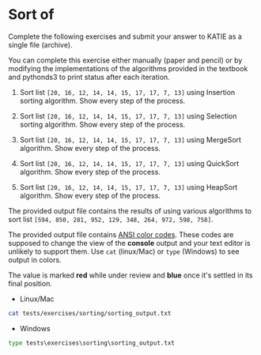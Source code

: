 # Sort of

Complete the following exercises and submit your answer to KATIE as a single file (archive).

You can complete this exercise either manually (paper and pencil) or by modifying the implementations of the algorithms provided in the textbook and pythonds3 to print status after each iteration.

1. Sort list `[20, 16, 12, 14, 14, 15, 17, 17, 7, 13]` using Insertion sorting algorithm. Show every step of the process.

1. Sort list `[20, 16, 12, 14, 14, 15, 17, 17, 7, 13]` using Selection sorting algorithm. Show every step of the process.

1. Sort list `[20, 16, 12, 14, 14, 15, 17, 17, 7, 13]` using MergeSort algorithm. Show every step of the process.

1. Sort list `[20, 16, 12, 14, 14, 15, 17, 17, 7, 13]` using QuickSort algorithm. Show every step of the process.

1. Sort list `[20, 16, 12, 14, 14, 15, 17, 17, 7, 13]` using HeapSort algorithm. Show every step of the process.

The provided output file contains the results of using various algorithms to sort list `[594, 850, 281, 952, 129, 348, 264, 972, 598, 758]`.

The provided output file contains [ANSI color codes](https://misc.flogisoft.com/bash/tip_colors_and_formatting). These codes are supposed to change the view of the **console** output and your text editor is unlikely to support them. Use `cat` (linux/Mac) or `type` (Windows) to see output in colors.

The value is marked **red** while under review and **blue** once it's settled in its final position.

* Linux/Mac

```bash
cat tests/exercises/sorting/sorting_output.txt
```

* Windows

```bat
type tests\exercises\sorting\sorting_output.txt
```

